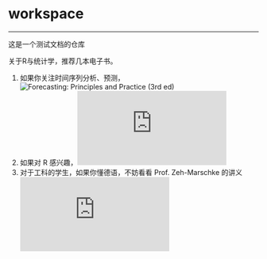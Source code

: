 # workspace
--- 

这是一个测试文档的仓库

关于R与统计学，推荐几本电子书。
1. 如果你关注时间序列分析、预测，![Forecasting: Principles and Practice (3rd ed)](https://otexts.com/fpp3/)
2. 如果对 R 感兴趣，![R Tutorial](http://r-statistics.co/R-Tutorial.html)
3. 对于工科的学生，如果你懂德语，不妨看看 Prof. Zeh-Marschke 的讲义 ![Skript: Stochastik](http://www.zeh-marschke.de/Stochastik.pdf)
